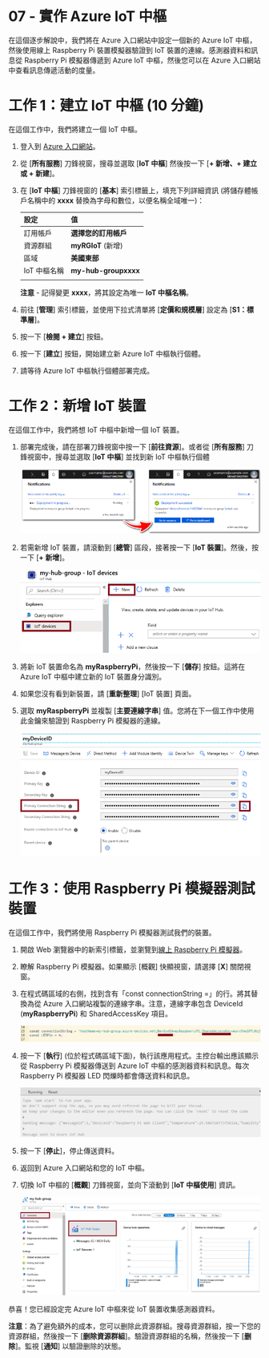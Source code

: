 ﻿---
wts:
    title: '07 - 實作 Azure IoT 中樞 (10 分鐘)'
    module: '模組 03：描述核心解決方案和管理工具'
---
# 07 - 實作 Azure IoT 中樞

在這個逐步解說中，我們將在 Azure 入口網站中設定一個新的 Azure IoT 中樞，然後使用線上 Raspberry Pi 裝置模擬器驗證到 IoT 裝置的連線。感測器資料和訊息從 Raspberry Pi 模擬器傳遞到 Azure IoT 中樞，然後您可以在 Azure 入口網站中查看訊息傳遞活動的度量。

# 工作 1：建立 IoT 中樞 (10 分鐘)

在這個工作中，我們將建立一個 IoT 中樞。 

1. 登入到 [Azure 入口網站](https://portal.azure.com)。

2. 從 [**所有服務**] 刀鋒視窗，搜尋並選取 [**IoT 中樞**] 然後按一下 [**+ 新增、+ 建立或 + 新建**]。

3. 在 [**IoT 中樞**] 刀鋒視窗的 [**基本**] 索引標籤上，填充下列詳細資訊 (將儲存體帳戶名稱中的 **xxxx** 替換為字母和數位，以便名稱全域唯一)：

    | 設定 | 值 |
    |--|--|
    | 訂用帳戶 | **選擇您的訂用帳戶** |
    | 資源群組 |  **myRGIoT** (新增)|
    | 區域 | **美國東部** |
    | IoT 中樞名稱 | **my-hub-groupxxxx** |
    | | |

    **注意** - 記得變更 **xxxx**，將其設定為唯一 **IoT 中樞名稱**。

4. 前往 [**管理**] 索引標籤，並使用下拉式清單將 [**定價和規模層**] 設定為 [**S1：標準層**]。

5. 按一下 [**檢閱 + 建立**] 按鈕。

6. 按一下 [**建立**] 按鈕，開始建立新 Azure IoT 中樞執行個體。

7. 請等待 Azure IoT 中樞執行個體部署完成。 

# 工作 2：新增 IoT 裝置

在這個工作中，我們將想 IoT 中樞中新增一個 IoT 裝置。 

1. 部署完成後，請在部署刀鋒視窗中按一下 [**前往資源**]。或者從 [**所有服務**] 刀鋒視窗中，搜尋並選取 [**IoT 中樞**] 並找到新 IoT 中樞執行個體

	![Azure 入口網站中正在進行的部署和部署成功通知的螢幕擷取畫面。](../images/0601.png)

2. 若需新增 IoT 裝置，請滾動到 [**總管**] 區段，接著按一下 [**IoT 裝置**]。然後，按一下 [**+ 新增**]。

	![IoT 裝置窗格的螢幕擷取畫面，在 Azure 入口網站中的的 IoT 中樞導覽刀鋒視窗中醒目提示。醒目提示 [新增] 按鈕，以說明如何向 IoT 中樞新增 IoT 裝置身分識別。](../images/0602.png)

3. 將新 IoT 裝置命名為 **myRaspberryPi**，然後按一下 [**儲存**] 按鈕。這將在 Azure IoT 中樞中建立新的 IoT 裝置身分識別。

4. 如果您沒有看到新裝置，請 [**重新整理**] [IoT 裝置] 頁面。 

5. 選取 **myRaspberryPi** 並複製 [**主要連線字串**] 值。您將在下一個工作中使用此金鑰來驗證到 Raspberry Pi 模擬器的連線。

	![醒目提示複製圖示的 [主要連線字串] 頁面的螢幕擷取畫面。](../images/0603.png)

# 工作 3：使用 Raspberry Pi 模擬器測試裝置

在這個工作中，我們將使用 Raspberry Pi 模擬器測試我們的裝置。 

1. 開啟 Web 瀏覽器中的新索引標籤，並瀏覽到[線上 Raspberry Pi 模擬器](https://azure-samples.github.io/raspberry-pi-web-simulator/#Getstarted)。 

2. 瞭解 Raspberry Pi 模擬器。如果顯示 [概觀] 快顯視窗，請選擇 [**X**] 關閉視窗。

3. 在程式碼區域的右側，找到含有「const connectionString =」的行。將其替換為從 Azure 入口網站複製的連線字串。注意，連線字串包含 DeviceId (**myRaspberryPi**) 和 SharedAccessKey 項目。

	![Raspberry Pi 模擬器內編碼區域的螢幕擷取畫面。](../images/0604.png)

4. 按一下 [**執行**] (位於程式碼區域下面)，執行該應用程式。主控台輸出應該顯示從 Raspberry Pi 模擬器傳送到 Azure IoT 中樞的感測器資料和訊息。每次 Raspberry Pi 模擬器 LED 閃爍時都會傳送資料和訊息。 

	![Raspberry Pi 模擬器主控台的熒幕擷取畫面。  主控台輸出應該顯示從 Raspberry Pi 模擬器傳送到 Raspberry Pi 模擬器的感測器資料和訊息。](../images/0605.png)

5. 按一下 [**停止**]，停止傳送資料。

6. 返回到 Azure 入口網站和您的 IoT 中樞。

7. 切換 IoT 中樞的 [**概觀**] 刀鋒視窗，並向下滾動到 [**IoT 中樞使用**] 資訊。

	![Azure 入口網站的 IoT 中樞使用區域內計量的螢幕擷取畫面。](../images/0606.png)


恭喜！您已經設定完 Azure IoT 中樞來從 IoT 裝置收集感測器資料。

**注意**：為了避免額外的成本，您可以删除此資源群組。搜尋資源群組，按一下您的資源群組，然後按一下 [**删除資源群組**]。驗證資源群組的名稱，然後按一下 [**删除**]。監視 [**通知**] 以驗證删除的狀態。
